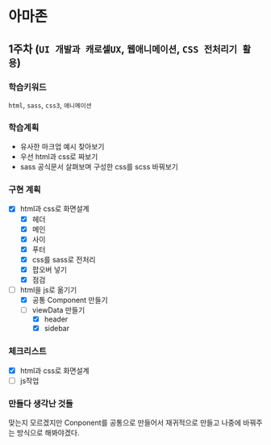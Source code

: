 # 아마존
## 1주차 (`UI 개발과 캐로셀UX`, `웹애니메이션`, `CSS 전처리기 활용`)

### 학습키워드
`html`, `sass`, `css3`, `애니메이션`

### 학습계획
- 유사한 마크업 예시 찾아보기
- 우선 html과 css로 짜보기
- sass 공식문서 살펴보며 구성한 css를 scss 바꿔보기

### 구현 계획
- [x] html과 css로 화면설계
  - [x] 헤더
  - [x] 메인
  - [x] 사이
  - [x] 푸터
  - [x] css를 sass로 전처리
  - [x] 팝오버 넣기
  - [x] 점검
- [ ] html을 js로 옮기기
  - [x] 공통 Component 만들기
  - [ ] viewData 만들기
    - [x] header
    - [x] sidebar

### 체크리스트
- [x] html과 css로 화면설계
- [ ] js작업

### 만들다 생각난 것들
맞는지 모르겠지만 Conponent를 공통으로 만들어서 재귀적으로 만들고 나중에 바꿔주는 방식으로 해봐야겠다.


